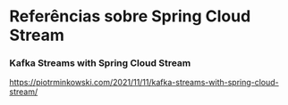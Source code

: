 # Referências sobre Spring Cloud Stream

### Kafka Streams with Spring Cloud Stream

<!-- markdown-link-check-disable-next-line -->
https://piotrminkowski.com/2021/11/11/kafka-streams-with-spring-cloud-stream/
